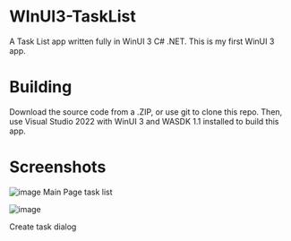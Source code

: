 # WInUI3-TaskList
A Task List app written fully in WinUI 3 C# .NET. This is my first WinUI 3 app.

# Building
Download the source code from a .ZIP, or use git to clone this repo. Then, use Visual Studio 2022 with WinUI 3 and WASDK 1.1 installed to build this app.

# Screenshots
![image](https://user-images.githubusercontent.com/83825746/185719359-2fac9b78-a8d4-4680-817e-5e6340c8e2d0.png)
Main Page task list

![image](https://user-images.githubusercontent.com/83825746/185719380-3189c392-5258-46f8-a460-90aee3b8c84e.png)

Create task dialog
